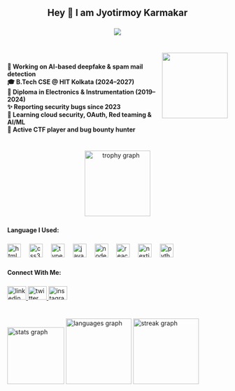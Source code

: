 <h2 align="center">Hey 👋 I am Jyotirmoy Karmakar</h2>

###

<div align="center">
  <img src="https://visitor-badge.laobi.icu/badge?page_id=0xjyotirmoy.0xjyotirmoy&"  />
</div>

###

<br clear="both">

<img align="right" height="150" src="https://media.giphy.com/media/v1.Y2lkPTc5MGI3NjExNW85a2FqanY4eDRwMXFvdWM3ZmN6dGE4aDk0ZGRjZmVlcDdicXRiOSZlcD12MV9zdGlja2Vyc19zZWFyY2gmY3Q9cw/mFwNXeB1sVj0XdxcrY/giphy.gif"  />

###

<h4 align="left">🔭 Working on AI-based deepfake & spam mail detection  <br>🎓 B.Tech CSE @ HIT Kolkata (2024–2027)  <br>📜 Diploma in Electronics & Instrumentation (2019–2024)  <br>✨ Reporting security bugs since 2023  <br>🌱 Learning cloud security, OAuth, Red teaming & AI/ML  <br>🎯 Active CTF player and bug bounty hunter</h4>

###

<br clear="both">

<div align="center">
  <img src="https://github-profile-trophy.vercel.app?username=0xjyotirmoy&theme=nord&column=-1&row=1&margin-w=8&margin-h=8&no-bg=false&no-frame=false&order=4" height="150" alt="trophy graph"  />
</div>

###

<h4 align="left">Language I Used:</h4>

###

<div align="left">
  <img src="https://cdn.jsdelivr.net/gh/devicons/devicon/icons/html5/html5-original.svg" height="31" alt="html5 logo"  />
  <img width="11" />
  <img src="https://cdn.jsdelivr.net/gh/devicons/devicon/icons/css3/css3-original.svg" height="31" alt="css3 logo"  />
  <img width="11" />
  <img src="https://cdn.jsdelivr.net/gh/devicons/devicon/icons/typescript/typescript-original.svg" height="31" alt="typescript logo"  />
  <img width="11" />
  <img src="https://cdn.jsdelivr.net/gh/devicons/devicon/icons/javascript/javascript-original.svg" height="31" alt="javascript logo"  />
  <img width="11" />
  <img src="https://cdn.jsdelivr.net/gh/devicons/devicon/icons/nodejs/nodejs-original.svg" height="31" alt="nodejs logo"  />
  <img width="11" />
  <img src="https://cdn.jsdelivr.net/gh/devicons/devicon/icons/react/react-original.svg" height="31" alt="react logo"  />
  <img width="11" />
  <img src="https://cdn.jsdelivr.net/gh/devicons/devicon/icons/nextjs/nextjs-original.svg" height="31" alt="nextjs logo"  />
  <img width="11" />
  <img src="https://cdn.jsdelivr.net/gh/devicons/devicon/icons/python/python-original.svg" height="31" alt="python logo"  />
</div>

###

<h4 align="left">Connect With Me:</h4>

###

<div align="left">
  <a href="https://www.linkedin.com/in/jyotirmoy-karmakar-708228221/" target="_blank">
    <img src="https://raw.githubusercontent.com/maurodesouza/profile-readme-generator/master/src/assets/icons/social/linkedin/default.svg" width="43" height="31" alt="linkedin logo"  />
  </a>
  <a href="https://x.com/jyotirmoykarm07" target="_blank">
    <img src="https://raw.githubusercontent.com/maurodesouza/profile-readme-generator/master/src/assets/icons/social/twitter/default.svg" width="43" height="31" alt="twitter logo"  />
  </a>
  <a href="https://www.instagram.com/jyotirmoykarmakar7" target="_blank">
    <img src="https://raw.githubusercontent.com/maurodesouza/profile-readme-generator/master/src/assets/icons/social/instagram/default.svg" width="43" height="31" alt="instagram logo"  />
  </a>
</div>

###

<br clear="both">

<div align="left">
  <img src="https://github-readme-stats.vercel.app/api?username=0xjyotirmoy&hide_title=true&hide_rank=false&show_icons=true&include_all_commits=true&count_private=true&disable_animations=false&theme=tokyonight&locale=en&hide_border=false&order=1" height="130" alt="stats graph"  />
  <img src="https://github-readme-stats.vercel.app/api/top-langs?username=0xjyotirmoy&locale=en&hide_title=false&layout=compact&card_width=320&langs_count=5&theme=tokyonight&hide_border=false&order=2" height="150" alt="languages graph"  />
  <img src="https://streak-stats.demolab.com?user=0xjyotirmoy&locale=en&mode=daily&theme=tokyonight&hide_border=false&border_radius=5&order=3" height="150" alt="streak graph"  />
</div>

###
